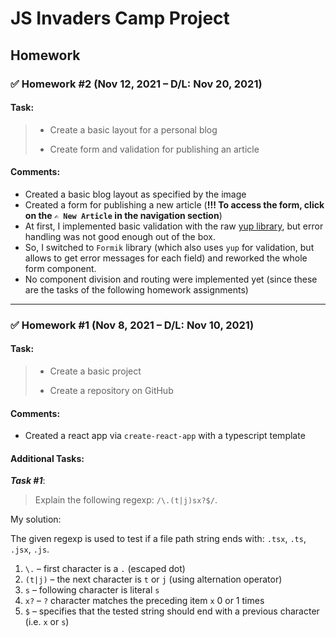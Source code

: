 # JS Invaders Camp Project

## Homework

### ✅ Homework #2 (Nov 12, 2021 – D/L: Nov 20, 2021)

#### Task:

> * Create a basic layout for a personal blog
>
> * Create form and validation for publishing an article

#### Comments:

* Created a basic blog layout as specified by the image
* Created a form for publishing a new article (**!!! To access the form, click on the `✍️ New Article` in the navigation section**)
* At first, I implemented basic validation with the raw [yup library](https://www.npmjs.com/package/yup), but error handling was not good enough out of the box.
* So, I switched to `Formik` library (which also uses `yup` for validation, but allows to get error messages for each field) and reworked the whole form component.
* No component division and routing were implemented yet (since these are the tasks of the following homework assignments)

---

### ✅ Homework #1 (Nov 8, 2021 – D/L: Nov 10, 2021)

#### Task:

> * Create a basic project
>
> * Create a repository on GitHub

#### Comments:

* Created a react app via `create-react-app` with a typescript template


#### Additional Tasks:

***Task #1***:
> Explain the following regexp: `/\.(t|j)sx?$/`.

My solution:

The given regexp is used to test if a file path string ends with: `.tsx`, `.ts`, `.jsx`, `.js`.

1. `\.` – first character is a `.` (escaped dot)
2. `(t|j)` – the next character is `t` or `j` (using alternation operator)
3. `s` – following character is literal `s`
4. `x?` – `?` character matches the preceding item `x` 0 or 1 times
5. `$` – specifies that the tested string should end with a previous character (i.e. `x` or `s`)
